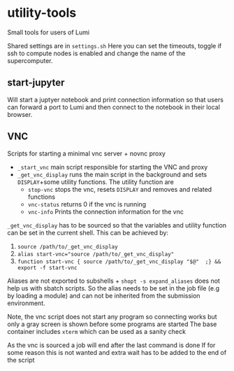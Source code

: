 # utility-tools
Small tools for users of Lumi

Shared settings are in `settings.sh`
Here you can set the timeouts, toggle if ssh to compute nodes is enabled
and change the name of the supercomputer. 



## start-jupyter
Will start a juptyer notebook and print connection information so that users can forward a port to Lumi and then connect to the 
notebook in their local browser. 

## VNC
Scripts for starting a minimal vnc server +  novnc proxy
- `_start_vnc` main script responsible for starting the VNC and proxy 
- `_get_vnc_display` runs the main script in the background and sets `DISPLAY`+some
utility functions. The utility function are
    - `stop-vnc` stops the vnc, resets `DISPLAY` and removes and related functions
    - `vnc-status` returns 0 if the vnc is running
    - `vnc-info` Prints the connection information for the vnc

`_get_vnc_display` has to be sourced so that the variables and utility
function can be set in the current shell. This can be achieved by:

1. `source /path/to/_get_vnc_display`
2. `alias start-vnc="source /path/to/_get_vnc_display"`
3. `function start-vnc { source /path/to/_get_vnc_display "$@"  ;} && export -f start-vnc`

Aliases are not exported to subshells + `shopt -s expand_aliases` does not help
us with sbatch scripts. So the alias needs to be set in the job file (e.g by loading a module)
and can not be inherited from the submission environment.

Note, the vnc script does not start any program so connecting
works but only a gray screen is shown before some programs are started
The base container includes `xterm` which can be used as a sanity check

As the vnc is sourced a job will end 
after the last command is done
If for some reason this is not wanted
and extra wait has to be added to the end of the script
